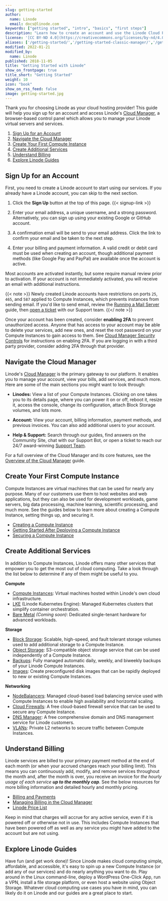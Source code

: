 ```yaml
---
slug: getting-started
author:
  name: Linode
  email: docs@linode.com
keywords: ["getting started", "intro", "basics", "first steps"]
description: "Learn how to create an account and use the Linode Cloud Platform."
license: '[CC BY-ND 4.0](https://creativecommons.org/licenses/by-nd/4.0)'
aliases: ['/getting-started/','/getting-started-classic-manager/','/getting-started-new-manager/']
modified: 2022-01-21
modified_by:
  name: Linode
published: 2018-11-05
title: "Getting Started with Linode"
show_on_frontpage: true
title_short: "Getting Started"
weight: 10
icon: "book"
show_on_rss_feed: false
image: getting-started.jpg
---
```


Thank you for choosing Linode as your cloud hosting provider! This guide will help you sign up for an account and access Linode's [Cloud Manager](https://cloud.linode.com), a browser-based control panel which allows you to manage your Linode virtual servers and services.

1. [Sign Up for an Account](#sign-up-for-an-account)
1. [Navigate the Cloud Manager](#navigate-the-cloud-manager)
1. [Create Your First Compute Instance](#create-your-first-compute-instance)
1. [Create Additional Services](#create-additional-services)
1. [Understand Billing](#understand-billing)
1. [Explore Linode Guides](#explore-linode-guides)

## Sign Up for an Account

First, you need to create a Linode account to start using our services. If you already have a Linode account, you can skip to the next section.

1. Click the **Sign Up** button at the top of this page. {{< signup-link >}}

1. Enter your email address, a unique username, and a strong password. Alternatively, you can sign up using your existing Google or GitHub account.

1. A confirmation email will be send to your email address. Click the link to confirm your email and be taken to the next step.

1. Enter your billing and payment information. A valid credit or debit card must be used when creating an account, though additional payment methods (like Google Pay and PayPal) are available once the account is active.

Most accounts are activated instantly, but some require manual review prior to activation. If your account is not immediately activated, you will receive an email with additional instructions.

{{< note >}}
Newly created Linode accounts have restrictions on ports `25`, `465`, and `587` applied to Compute Instances, which prevents instances from sending email. If you'd like to send email, review the [Running a Mail Server](/docs/email/running-a-mail-server/#sending-email-on-linode) guide, then [open a ticket](https://cloud.linode.com/support/tickets?type=closed&drawerOpen=true) with our Support team.
{{</ note >}}

Once your account has been created, consider **enabling 2FA** to prevent unauthorized access. Anyone that has access to your account may be able to delete your services, add new ones, and reset the root password on your Compute Instances to gain access to them. See [Cloud Manager Security Controls](/docs/guides/linode-manager-security-controls/) for instructions on enabling 2FA. If you are logging in with a third party provider, consider adding 2FA through that provider.

## Navigate the Cloud Manager

Linode's [Cloud Manager](https://cloud.linode.com/) is the primary gateway to our platform. It enables you to manage your account, view your bills, add services, and much more. Here are some of the main sections you might want to look through:

- **Linodes:** View a list of your Compute Instances. Clicking on one takes you to its details page, where you can power it on or off, reboot it, resize it, access the console, change its configuration, attach Block Storage volumes, and lots more.

- **Account:** View your account, billing information, payment methods, and previous invoices. You can also add additional users to your account.

- **Help & Support:** Search through our guides, find answers on the Community Site, chat with our Support Bot, or open a ticket to reach our 24/7 award-winning [Support Team](https://www.linode.com/support-experience/).

For a full overview of the Cloud Manager and its core features, see the [Overview of the Cloud Manager](/docs/guides/an-overview-of-the-linode-cloud-manager/) guide.

## Create Your First Compute Instance

Compute Instances are virtual machines that can be used for nearly any purpose. Many of our customers use them to host websites and web applications, but they can also be used for development workloads, game servers, big data processing, machine learning, scientific processing, and much more. See the guides below to learn more about creating a Compute Instance, setting things up, and securing it.

- [Creating a Compute Instance](/docs/guides/creating-a-compute-instance/)
- [Getting Started After Deploying a Compute Instance](/docs/guides/getting-started-after-deployment/)
- [Securing a Compute Instance](/docs/security/securing-your-server/)

## Create Additional Services

In addition to Compute Instances, Linode offers many other services that empower you to get the most out of cloud computing. Take a look through the list below to determine if any of them might be useful to you.

**Compute**

- [Compute Instances](https://www.linode.com/products/shared/): Virtual machines hosted within Linode's own cloud infrastructure.
- [LKE](https://www.linode.com/products/kubernetes/) (Linode Kubernetes Engine): Managed Kubernetes clusters that simplify container orchestration.
- [Bare Metal](https://www.linode.com/products/bare-metal/) *(Coming soon)*: Dedicated single-tenant hardware for advanced workloads.

**Storage**

- [Block Storage](https://www.linode.com/products/block-storage/): Scalable, high-speed, and fault tolerant storage volumes used to add additional storage to a Compute Instance.
- [Object Storage](https://www.linode.com/products/object-storage/): S3-compatible object storage service that can be used independently of a Compute Instance.
- [Backups](https://www.linode.com/products/backups/): Fully managed automatic daily, weekly, and biweekly backups of your Linode Compute Instances.
- [Images](https://www.linode.com/products/images/): Create preconfigured disk images that can be rapidly deployed to new or existing Compute Instances.

**Networking**

- [NodeBalancers](https://www.linode.com/products/nodebalancers/): Managed cloud-based load balancing service used with Compute Instances to enable high availability and horizontal scaling.
- [Cloud Firewalls](https://www.linode.com/products/cloud-firewall/): A free cloud-based firewall service that can be used to secure any Compute Instance.
- [DNS Manager](https://www.linode.com/products/dns-manager/): A free comprehensive domain and DNS management service for Linode customers.
- [VLANs](https://www.linode.com/products/vlan/): Private L2 networks to secure traffic between Compute Instances.

## Understand Billing

Linode services are billed to your primary payment method at the end of each month (or when your accrued changes reach your billing limit). This means you can continuously add, modify, and remove services throughout the month and, after the month is over, you receive an invoice for *the hourly usage of each service **up to the monthly cap***. See the below resources for more billing information and detailed hourly and monthly pricing.

- [Billing and Payments](/docs/guides/how-linode-billing-works/)
- [Managing Billing in the Cloud Manager](/docs/guides/manage-billing-in-cloud-manager/)
- [Linode Price List](https://www.linode.com/pricing/)

Keep in mind that charges will accrue for any active service, even if it is powered off or otherwise not in use. This includes Compute Instances that have been powered off as well as any service you might have added to the account but are not using.

## Explore Linode Guides

Have fun (and get work done)! Since Linode makes cloud computing simple, affordable, and accessible, it's easy to spin up a new Compute Instance (or add any of our services) and do nearly anything you want to do. Play around in the Linux command-line, deploy a WordPress One-Click App, run a VPN, install a file storage platform, or even host a website using Object Storage. Whatever cloud computing use cases you have in mind, you can likely do it on Linode and our guides are a great place to start.